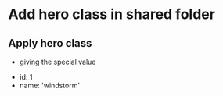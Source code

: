 # Add hero class in shared folder

## Apply hero class 
- giving the special value 
* id: 1
* name: 'windstorm'